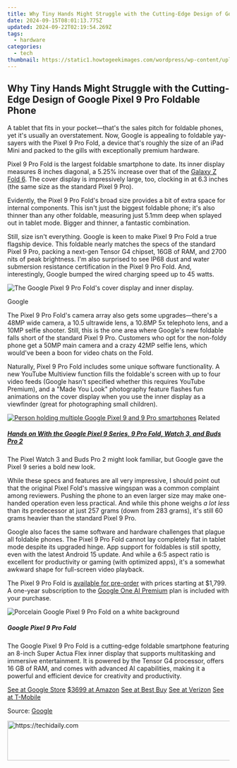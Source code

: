 ```yaml
---
title: Why Tiny Hands Might Struggle with the Cutting-Edge Design of Google Pixel 9 Pro Foldable Phone
date: 2024-09-15T08:01:13.775Z
updated: 2024-09-22T02:19:54.269Z
tags:
  - hardware
categories:
  - tech
thumbnail: https://static1.howtogeekimages.com/wordpress/wp-content/uploads/wm/2024/08/google-pixel-9-pro-fold-in-porcelain-and-obsidian-slightly-open-on-a-table-1.jpg
---
```


## Why Tiny Hands Might Struggle with the Cutting-Edge Design of Google Pixel 9 Pro Foldable Phone

A tablet that fits in your pocket—that's the sales pitch for foldable phones, yet it's usually an overstatement. Now, Google is appealing to foldable yay-sayers with the Pixel 9 Pro Fold, a device that's roughly the size of an iPad Mini and packed to the gills with exceptionally premium hardware.

 Pixel 9 Pro Fold is the largest foldable smartphone to date. Its inner display measures 8 inches diagonal, a 5.25% increase over that of the [Galaxy Z Fold 6](https://instagram-video-files.techidaily.com/updated-2024-approved-instagrams-best-grids-built-by-the-top-tools-compiled-here/). The cover display is impressively large, too, clocking in at 6.3 inches (the same size as the standard Pixel 9 Pro).

 Evidently, the Pixel 9 Pro Fold's broad size provides a bit of extra space for internal components. This isn't just the biggest foldable phone; it's also thinner than any other foldable, measuring just 5.1mm deep when splayed out in tablet mode. Bigger and thinner, a fantastic combination.

 Still, size isn't everything. Google is keen to make Pixel 9 Pro Fold a true flagship device. This foldable nearly matches the specs of the standard Pixel 9 Pro, packing a next-gen Tensor G4 chipset, 16GB of RAM, and 2700 nits of peak brightness. I'm also surprised to see IP68 dust and water submersion resistance certification in the Pixel 9 Pro Fold. And, interestingly, Google bumped the wired charging speed up to 45 watts.

![The Google Pixel 9 Pro Fold's cover display and inner display.](https://static1.howtogeekimages.com/wordpress/wp-content/uploads/2024/08/10.jpg) 

Google

 The Pixel 9 Pro Fold's camera array also gets some upgrades—there's a 48MP wide camera, a 10.5 ultrawide lens, a 10.8MP 5x telephoto lens, and a 10MP selfie shooter. Still, this is the one area where Google's new foldable falls short of the standard Pixel 9 Pro. Customers who opt for the non-foldy phone get a 50MP main camera and a crazy 42MP selfie lens, which would've been a boon for video chats on the Fold.

 Naturally, Pixel 9 Pro Fold includes some unique software functionality. A new YouTube Multiview function fills the foldable's screen with up to four video feeds (Google hasn't specified whether this requires YouTube Premium), and a "Made You Look" photography feature flashes fun animations on the cover display when you use the inner display as a viewfinder (great for photographing small children).

[![Person holding multiple Google Pixel 9 and 9 Pro smartphones](https://static1.howtogeekimages.com/wordpress/wp-content/uploads/wm/2024/08/person-holding-multiple-google-pixel-9-and-9-pro-smartphones.jpg)](https://digital-screen-recording.techidaily.com/the-ultimate-guide-to-the-best-10-spotify-recorders/) Related 

##### [Hands on With the Google Pixel 9 Series, 9 Pro Fold, Watch 3, and Buds Pro 2](https://extra-skills.techidaily.com/in-2024-prime-pick-top-10-streamers-for-cutting-edge-tv-content/) 

The Pixel Watch 3 and Buds Pro 2 might look familiar, but Google gave the Pixel 9 series a bold new look.

[](https://win-forum.techidaily.com/connect-on-major-online-communities-dive-into-facebook-twitter-instagram-and-youtube/) 

 While these specs and features are all very impressive, I should point out that the original Pixel Fold's massive wingspan was a common complaint among reviewers. Pushing the phone to an even larger size may make one-handed operation even less practical. And while this phone weighs _a lot less_ than its predecessor at just 257 grams (down from 283 grams), it's still 60 grams heavier than the standard Pixel 9 Pro.

 Google also faces the same software and hardware challenges that plague all foldable phones. The Pixel 9 Pro Fold cannot lay completely flat in tablet mode despite its upgraded hinge. App support for foldables is still spotty, even with the latest Android 15 update. And while a 6:5 aspect ratio is excellent for productivity or gaming (with optimized apps), it's a somewhat awkward shape for full-screen video playback.

 The Pixel 9 Pro Fold is [available for pre-order](https://store.google.com/product/pixel%5F9%5Fpro%5Ffold) with prices starting at $1,799\. A one-year subscription to the [Google One AI Premium](https://win11.techidaily.com/understanding-windows-safe-slumber-techniques/) plan is included with your purchase.

![Porcelain Google Pixel 9 Pro Fold on a white background](https://static1.howtogeekimages.com/wordpress/wp-content/uploads/2024/08/porcelain-google-pixel-9-pro-fold-on-a-white-background.jpg) 

#####  Google Pixel 9 Pro Fold

The Google Pixel 9 Pro Fold is a cutting-edge foldable smartphone featuring an 8-inch Super Actua Flex inner display that supports multitasking and immersive entertainment. It is powered by the Tensor G4 processor, offers 16 GB of RAM, and comes with advanced AI capabilities, making it a powerful and efficient device for creativity and productivity.

[See at Google Store](https://store.google.com/product/pixel%5F9%5Fpro%5Ffold) [$3699 at Amazon](https://www.amazon.com/dp/B0D7V1J2Y1?tag=hotoge-20&ascsubtag=UUhtgUeUpU2004701&asc%5Frefurl=https%3A%2F%2Fwww.howtogeek.com%2Fgoogle-pixel-9-pro-fold-launch%2F&asc%5Fcampaign=Short-Term) [See at Best Buy](https://shop-links.co/link/?exclusive=1&publisher_slug=itechdaily19598&url=https%3A%2F%2Fwww.bestbuy.com%2Fsite%2Fgoogle-pixel-9-pro-fold-5g-256gb-unlocked-obsidian%2F6587911.p%3FskuId%3D6587911) [See at Verizon](https://www.anrdoezrs.net/links/3607085/type/dlg/sid/UUhtgUeUpU2004701/https://www.verizon.com/smartphones/google-pixel-9-pro-fold/?CMP=ini%5Fm%5Fx%5Fpr%5Foth%5Fpr1%5F24%5F08%5Fnr%5Fgtt%5Fp9f) [See at T-Mobile](https://www.t-mobile.com/cell-phone/google-pixel-9-pro-fold) 

 Source: [Google](https://blog.google/products/pixel/google-pixel-9-pro-fold/)

<ins class="adsbygoogle"
     style="display:block"
     data-ad-format="autorelaxed"
     data-ad-client="ca-pub-7571918770474297"
     data-ad-slot="1223367746"></ins>

<ins class="adsbygoogle"
     style="display:block"
     data-ad-client="ca-pub-7571918770474297"
     data-ad-slot="8358498916"
     data-ad-format="auto"
     data-full-width-responsive="true"></ins>



<!-- affiliate ads begin -->
<a href="https://appsumo.8odi.net/c/5597632/2075476/7443" target="_top" id="2075476">
  <img src="//a.impactradius-go.com/display-ad/7443-2075476" border="0" alt="https://techidaily.com" width="728" height="90"/>
</a>
<img height="0" width="0" src="https://appsumo.8odi.net/i/5597632/2075476/7443" style="position:absolute;visibility:hidden;" border="0" />
<!-- affiliate ads end -->

